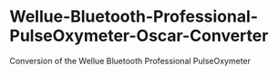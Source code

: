 # Wellue-Bluetooth-Professional-PulseOxymeter-Oscar-Converter
Conversion of the Wellue Bluetooth Professional PulseOxymeter
